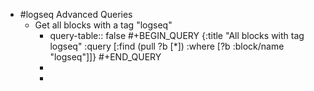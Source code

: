 - #logseq Advanced Queries
	- Get all blocks with a tag "logseq"
		- query-table:: false
		  #+BEGIN_QUERY
		  {:title "All blocks with tag logseq"
		   :query [:find (pull ?b [*])
		  		      :where
		  		      [?b :block/name "logseq"]]}
		  #+END_QUERY
		-
		-